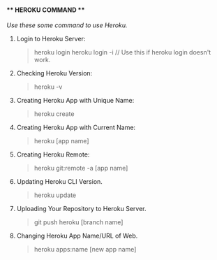 #### ** HEROKU COMMAND **
*Use these some command to use Heroku.*
1. Login to Heroku Server:
    > heroku login
    > heroku login -i // Use this if heroku login doesn't work.
2. Checking Heroku Version:
    > heroku -v
3. Creating Heroku App with Unique Name:
    > heroku create
4. Creating Heroku App with Current Name:
    > heroku [app name]
5. Creating Heroku Remote:
    > heroku git:remote -a [app name]
6. Updating Heroku CLI Version.
    > heroku update
7. Uploading Your Repository to Heroku Server.
    > git push heroku [branch name]
8. Changing Heroku App Name/URL of Web.
    > heroku apps:name [new app name]